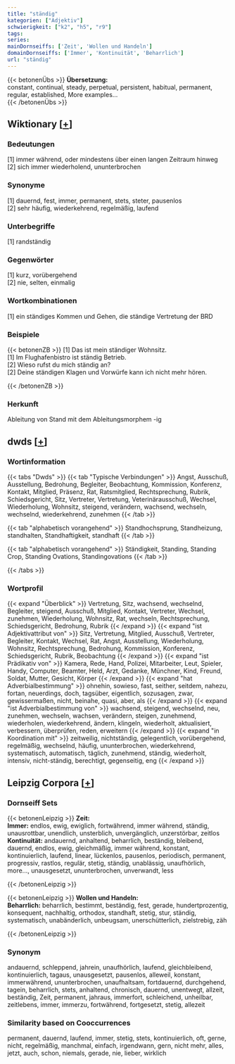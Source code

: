 ```yaml
---
title: "ständig"
kategorien: ["Adjektiv"]
schwierigkeit: ["k2", "h5", "r9"]
tags:
series:
mainDornseiffs: ['Zeit', 'Wollen und Handeln']
domainDornseiffs: ['Immer', 'Kontinuität', 'Beharrlich']
url: "ständig"
---
```


{{< betonenÜbs >}}
**Übersetzung:**  
constant, continual, steady, perpetual, persistent, habitual, permanent, regular, established, More examples...  
{{< /betonenÜbs >}}

## Wiktionary [[+](https://de.wiktionary.org/wiki/ständig)]

### Bedeutungen
[1] immer während, oder mindestens über einen langen Zeitraum hinweg  
[2] sich immer wiederholend, ununterbrochen  

### Synonyme
[1] dauernd, fest, immer, permanent, stets, steter, pausenlos  
[2] sehr häufig, wiederkehrend, regelmäßig, laufend  

### Unterbegriffe
[1] randständig  

### Gegenwörter
[1] kurz, vorübergehend  
[2] nie, selten, einmalig  

### Wortkombinationen
[1] ein ständiges Kommen und Gehen, die ständige Vertretung der BRD  

### Beispiele
{{< betonenZB >}}
[1] Das ist mein ständiger Wohnsitz.  
[1] Im Flughafenbistro ist ständig Betrieb.  
[2] Wieso rufst du mich ständig an?  
[2] Deine ständigen Klagen und Vorwürfe kann ich nicht mehr hören.  

{{< /betonenZB >}}
### Herkunft
Ableitung von Stand mit dem Ableitungsmorphem -ig  



## dwds [[+](https://www.dwds.de/wb/ständig)]

### Wortinformation
{{< tabs "Dwds" >}}
{{< tab "Typische Verbindungen" >}}
Angst, Ausschuß, Ausstellung, Bedrohung, Begleiter, Beobachtung, Kommission, Konferenz, Kontakt, Mitglied, Präsenz, Rat, Ratsmitglied, Rechtsprechung, Rubrik, Schiedsgericht, Sitz, Vertreter, Vertretung, Veterinärausschuß, Wechsel, Wiederholung, Wohnsitz, steigend, verändern, wachsend, wechseln, wechselnd, wiederkehrend, zunehmen
{{< /tab >}}

{{< tab "alphabetisch vorangehend" >}}
Standhochsprung, Standheizung, standhalten, Standhaftigkeit, standhaft
{{< /tab >}}

{{< tab "alphabetisch vorangehend" >}}
Ständigkeit, Standing, Standing Crop, Standing Ovations, Standingovations
{{< /tab >}}

{{< /tabs >}}

### Wortprofil
{{< expand "Überblick" >}} Vertretung, Sitz, wachsend, wechselnd, Begleiter, steigend, Ausschuß, Mitglied, Kontakt, Vertreter, Wechsel, zunehmen, Wiederholung, Wohnsitz, Rat, wechseln, Rechtsprechung, Schiedsgericht, Bedrohung, Rubrik {{< /expand >}}
{{< expand "ist Adjektivattribut von" >}} Sitz, Vertretung, Mitglied, Ausschuß, Vertreter, Begleiter, Kontakt, Wechsel, Rat, Angst, Ausstellung, Wiederholung, Wohnsitz, Rechtsprechung, Bedrohung, Kommission, Konferenz, Schiedsgericht, Rubrik, Beobachtung {{< /expand >}}
{{< expand "ist Prädikativ von" >}} Kamera, Rede, Hand, Polizei, Mitarbeiter, Leut, Spieler, Handy, Computer, Beamter, Held, Arzt, Gedanke, Münchner, Kind, Freund, Soldat, Mutter, Gesicht, Körper {{< /expand >}}
{{< expand "hat Adverbialbestimmung" >}} ohnehin, sowieso, fast, seither, seitdem, nahezu, fortan, neuerdings, doch, tagsüber, eigentlich, sozusagen, zwar, gewissermaßen, nicht, beinahe, quasi, aber, als {{< /expand >}}
{{< expand "ist Adverbialbestimmung von" >}} wachsend, steigend, wechselnd, neu, zunehmen, wechseln, wachsen, verändern, steigen, zunehmend, wiederholen, wiederkehrend, ändern, klingeln, wiederholt, aktualisiert, verbessern, überprüfen, reden, erweitern {{< /expand >}}
{{< expand "in Koordination mit" >}} zeitweilig, nichtständig, gelegentlich, vorübergehend, regelmäßig, wechselnd, häufig, ununterbrochen, wiederkehrend, systematisch, automatisch, täglich, zunehmend, ständig, wiederholt, intensiv, nicht-ständig, berechtigt, gegenseitig, eng {{< /expand >}}

## Leipzig Corpora [[+](https://corpora.uni-leipzig.de/en/res?word=ständig&corpusId=deu_newscrawl-public_2018)]

### Dornseiff Sets
{{< betonenLeipzig >}}
**Zeit:**  
**Immer:** endlos, ewig, ewiglich, fortwährend, immer während, ständig, unausrottbar, unendlich, unsterblich, unvergänglich, unzerstörbar, zeitlos  
**Kontinuität:** andauernd, anhaltend, beharrlich, beständig, bleibend, dauernd, endlos, ewig, gleichmäßig, immer während, konstant, kontinuierlich, laufend, linear, lückenlos, pausenlos, periodisch, permanent, progressiv, rastlos, regulär, stetig, ständig, unablässig, unaufhörlich, more..., unausgesetzt, ununterbrochen, unverwandt, less  

{{< /betonenLeipzig >}}


{{< betonenLeipzig >}}
**Wollen und Handeln:**  
**Beharrlich:** beharrlich, bestimmt, beständig, fest, gerade, hundertprozentig, konsequent, nachhaltig, orthodox, standhaft, stetig, stur, ständig, systematisch, unabänderlich, unbeugsam, unerschütterlich, zielstrebig, zäh  

{{< /betonenLeipzig >}}

### Synonym
andauernd, schleppend, jahrein, unaufhörlich, laufend, gleichbleibend, kontinuierlich, tagaus, unausgesetzt, pausenlos, alleweil, konstant, immerwährend, ununterbrochen, unaufhaltsam, fortdauernd, durchgehend, tagein, beharrlich, stets, anhaltend, chronisch, dauernd, unentwegt, allzeit, beständig, Zeit, permanent, jahraus, immerfort, schleichend, unheilbar, zeitlebens, immer, immerzu, fortwährend, fortgesetzt, stetig, allezeit


### Similarity based on Cooccurrences
permanent, dauernd, laufend, immer, stetig, stets, kontinuierlich, oft, gerne, nicht, regelmäßig, manchmal, einfach, irgendwann, gern, nicht mehr, alles, jetzt, auch, schon, niemals, gerade, nie, lieber, wirklich

